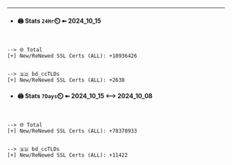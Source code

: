 

---
- #### 🖨️ **Stats** `24Hr`⏲️ ➼ 2024_10_15
```console


--> 🌐 Total
[+] New/ReNewed SSL Certs (ALL): +18936426


--> 🇧🇩 bd_ccTLDs
[+] New/ReNewed SSL Certs (ALL): +2638

```

- #### 🖨️ **Stats** `7Days`⏲️ ➼ 2024_10_15 <--> 2024_10_08
```console


--> 🌐 Total
[+] New/ReNewed SSL Certs (ALL): +78370933


--> 🇧🇩 bd_ccTLDs
[+] New/ReNewed SSL Certs (ALL): +11422

```

